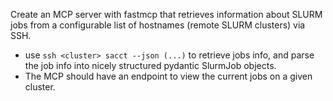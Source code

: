 Create an MCP server with fastmcp that retrieves information about SLURM jobs from a configurable list of hostnames (remote SLURM clusters) via SSH.

- use `ssh <cluster> sacct --json (...)` to retrieve jobs info, and parse the job info into nicely structured pydantic SlurmJob objects.
- The MCP should have an endpoint to view the current jobs on a given cluster.
